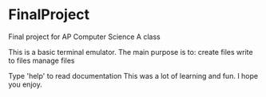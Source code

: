 # FinalProject
Final project for AP Computer Science A class

This is a basic terminal emulator.
The main purpose is to: 
create files
write to files
manage files

Type 'help' to read documentation
This was a lot of learning and fun. I hope you enjoy.